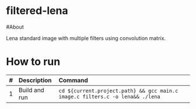 # filtered-lena

#About

Lena standard image with multiple filters using convolution matrix. 

# How to run

| #       | Description           | Command  |
| :------------- |:-------------| :-----|
| 1      | Build and run | `cd ${current.project.path} && gcc main.c image.c filters.c -o lena&& ./lena` |